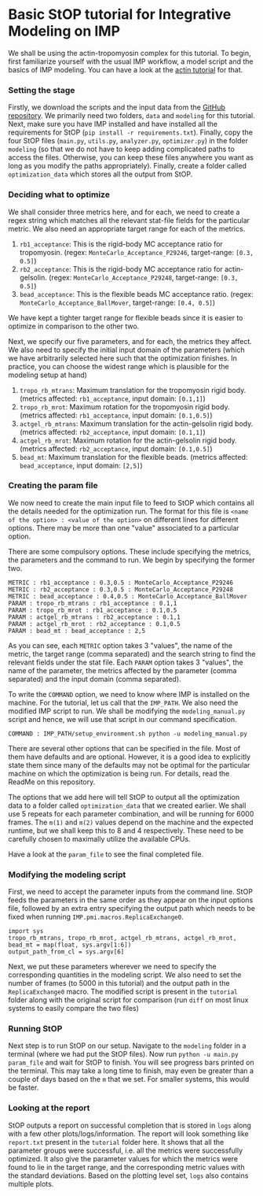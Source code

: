 # Basic StOP tutorial for Integrative Modeling on IMP

We shall be using the actin-tropomyosin complex for this tutorial. To begin, first familiarize yourself with the usual IMP workflow, a model script and the basics of IMP modeling. You can have a look at the [actin tutorial](https://integrativemodeling.org/tutorials/actin/) for that.

### Setting the stage
Firstly, we download the scripts and the input data from the [GitHub repository](https://github.com/salilab/actin_tutorial). We primarily need two folders, `data` and `modeling` for this tutorial. Next, make sure you have IMP installed and have installed all the requirements for StOP (`pip install -r requirements.txt`). Finally, copy the four StOP files (`main.py`, `utils.py`, `analyzer.py`, `optimizer.py`) in the folder `modeling` (so that we do not have to keep adding complicated paths to access the files. Otherwise, you can keep these files anywhere you want as long as you modify the paths appropriately). Finally, create a folder called `optimization_data` which stores all the output from StOP.

### Deciding what to optimize
We shall consider three metrics here, and for each, we need to create a regex string which matches all the relevant stat-file fields for the particular metric. We also need an appropriate target range for each of the metrics. 
1. `rb1_acceptance`: This is the rigid-body MC acceptance ratio for tropomyosin. (regex: `MonteCarlo_Acceptance_P29246`, target-range: `[0.3, 0.5]`)
2. `rb2_acceptance`: This is the rigid-body MC acceptance ratio for actin-gelsolin. (regex: `MonteCarlo_Acceptance_P29248`, target-range: `[0.3, 0.5]`)
3. `bead_acceptance`: This is the flexible beads MC acceptance ratio. (regex: `MonteCarlo_Acceptance_BallMover`, target-range: `[0.4, 0.5]`)

We have kept a tighter target range for flexible beads since it is easier to optimize in comparison to the other two.

Next, we specify our five parameters, and for each, the metrics they affect. We also need to specify the initial input domain of the parameters (which we have arbitrarily selected here such that the optimization finishes. In practice, you can choose the widest range which is plausible for the modeling setup at hand)

1. `tropo_rb_mtrans`: Maximum translation for the tropomyosin rigid body. (metrics affected: `rb1_acceptance`, input domain: `[0.1,1]`)
1. `tropo_rb_mrot`: Maximum rotation for the tropomyosin rigid body. (metrics affected: `rb1_acceptance`, input domain: `[0.1,0.5]`)
1. `actgel_rb_mtrans`: Maximum translation for the actin-gelsolin rigid body. (metrics affected: `rb2_acceptance`, input domain: `[0.1,1]`)
1. `actgel_rb_mrot`: Maximum rotation for the actin-gelsolin rigid body. (metrics affected: `rb2_acceptance`, input domain: `[0.1,0.5]`)
1. `bead_mt`: Maximum translation for the flexible beads. (metrics affected: `bead_acceptance`, input domain: `[2,5]`)


### Creating the param file
We now need to create the main input file to feed to StOP which contains all the details needed for the optimization run. The format for this file is `<name of the option> : <value of the option>` on different lines for different options. There may be more than one "value" associated to a particular option.

There are some compulsory options. These include specifying the metrics, the parameters and the command to run.
We begin by specifying the former two.

```
METRIC : rb1_acceptance : 0.3,0.5 : MonteCarlo_Acceptance_P29246
METRIC : rb2_acceptance : 0.3,0.5 : MonteCarlo_Acceptance_P29248
METRIC : bead_acceptance : 0.4,0.5 : MonteCarlo_Acceptance_BallMover
PARAM : tropo_rb_mtrans : rb1_acceptance : 0.1,1
PARAM : tropo_rb_mrot : rb1_acceptance : 0.1,0.5
PARAM : actgel_rb_mtrans : rb2_acceptance : 0.1,1
PARAM : actgel_rb_mrot : rb2_acceptance : 0.1,0.5
PARAM : bead_mt : bead_acceptance : 2,5
``` 
As you can see, each `METRIC` option takes 3 "values", the name of the metric, the target range (comma separated) and the search string to find the relevant fields under the stat file.
Each `PARAM` option takes 3 "values", the name of the parameter, the metrics affected by the parameter (comma separated) and the input domain (comma separated).

To write the `COMMAND` option, we need to know where IMP is installed on the machine. For the tutorial, let us call that the `IMP_PATH`. We also need the modified IMP script to run. We shall be modifying the `modeling_manual.py` script and hence, we will use that script in our command specification.

```
COMMAND : IMP_PATH/setup_environment.sh python -u modeling_manual.py
```

There are several other options that can be specified in the file. Most of them have defaults and are optional. However, it is a good idea to explicitly state them since many of the defaults may not be optimal for the particular machine on which the optimization is being run. For details, read the ReadMe on this repository.

The options that we add here will tell StOP to output all the optimization data to a folder called `optimization_data` that we created earlier. We shall use 5 repeats for each parameter combination, and will be running for 6000 frames. The `m(1)` and `m(2)` values depend on the machine and the expected runtime, but we shall keep this to 8 and 4 respectively. These need to be carefully chosen to maximally utilize the available CPUs.

Have a look at the `param_file` to see the final completed file.

### Modifying the modeling script
First, we need to accept the parameter inputs from the command line. StOP feeds the parameters in the same order as they appear on the input options file, followed by an extra entry specifying the output path which needs to be fixed when running `IMP.pmi.macros.ReplicaExchange0`. 

```
import sys
tropo_rb_mtrans, tropo_rb_mrot, actgel_rb_mtrans, actgel_rb_mrot, bead_mt = map(float, sys.argv[1:6])
output_path_from_cl = sys.argv[6]
```

Next, we put these parameters wherever we need to specify the corresponding quantities in the modeling script. We also need to set the number of frames (to 5000 in this tutorial) and the output path in the `ReplicaExchange0` macro. The modified script is present in the `tutorial` folder along with the original script for comparison (run `diff` on most linux systems to easily compare the two files)

### Running StOP
Next step is to run StOP on our setup. Navigate to the `modeling` folder in a terminal (where we had put the StOP files). Now run `python -u main.py param_file` and wait for StOP to finish. You will see progress bars printed on the terminal. This may take a long time to finish, may even be greater than a couple of days based on the `m` that we set. For smaller systems, this would be faster. 

### Looking at the report
StOP outputs a report on successful completion that is stored in `logs` along with a few other plots/logs/information. The report will look something like `report.txt` present in the `tutorial` folder here. It shows that all the parameter groups were successful, i.e. all the metrics were successfully optimized. It also give the parameter values for which the metrics were found to lie in the target range, and the corresponding metric values with the standard deviations. Based on the plotting level set, `logs` also contains multiple plots.